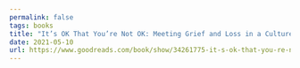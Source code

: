 ```yaml
---
permalink: false
tags: books
title: "It’s OK That You’re Not OK: Meeting Grief and Loss in a Culture That Doesn’t Understand"
date: 2021-05-10
url: https://www.goodreads.com/book/show/34261775-it-s-ok-that-you-re-not-ok
---
```


